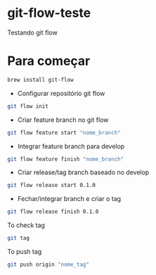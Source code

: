 # git-flow-teste
Testando git flow

# Para começar
```sh
brew install git-flow
```
- Configurar repositório git flow
```sh
git flow init
```
- Criar feature branch no git flow
```sh
git flow feature start "nome_branch"
```
- Integrar feature branch para develop
```sh
git flow feature finish "nome_branch"
```
- Criar release/tag branch baseado no develop
```sh
git flow release start 0.1.0
```
- Fechar/integrar branch e criar o tag
```sh
git flow release finish 0.1.0
```
To check tag
```sh
git tag
```
To push tag
```sh
git push origin "nome_tag"
```
